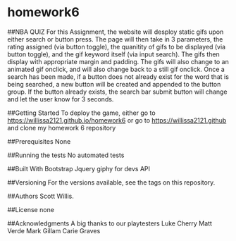 # homework6
##NBA QUIZ
For this Assignment, the website will desploy static gifs upon either search or button press. The page will then take in 3 parameters, the rating assigned (via button toggle), the quanitity of gifs to be displayed (via button toggle), and the gif keyword itself (via input search). The gifs then display with appropriate margin and padding. The gifs will also change to an animated gif onclick, and will also change back to a still gif onclick. Once a search has been made, if a button does not already exist for the word that is being searched, a new button will be created and appended to the button group. If the button already exists, the search bar submit button will change and let the user know for 3 seconds.

##Getting Started
To deploy the game, either go to https://willissa2121.github.io/homework6 or go to https://willissa2121.github and clone my homework 6 repository

##Prerequisites
None



##Running the tests
No automated tests



##Built With
Bootstrap
Jquery
giphy for devs API


##Versioning
For the versions available, see the tags on this repository.

##Authors
Scott Willis.

##License
none

##Acknowledgments
A big thanks to our playtesters
Luke Cherry
Matt Verde
Mark Gillam
Carie Graves